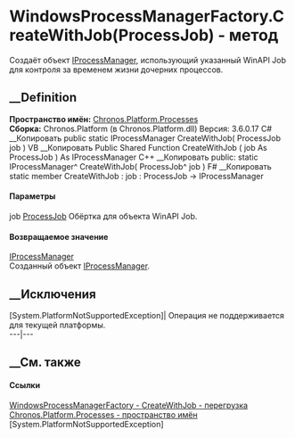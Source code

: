 # WindowsProcessManagerFactory.CreateWithJob(ProcessJob) - метод
Создаёт объект
[IProcessManager](T_Chronos_Platform_Processes_IProcessManager.htm),
использующий указанный WinAPI Job для контроля за временем жизни дочерних
процессов.
## __Definition
 **Пространство имён:**
[Chronos.Platform.Processes](N_Chronos_Platform_Processes.htm)  
 **Сборка:** Chronos.Platform (в Chronos.Platform.dll) Версия: 3.6.0.17
C# __Копировать
     public static IProcessManager CreateWithJob(
    	ProcessJob job
    )
VB __Копировать
     Public Shared Function CreateWithJob ( 
    	job As ProcessJob
    ) As IProcessManager
C++ __Копировать
     public:
    static IProcessManager^ CreateWithJob(
    	ProcessJob^ job
    )
F# __Копировать
     static member CreateWithJob : 
            job : ProcessJob -> IProcessManager 
#### Параметры
job [ProcessJob](T_Chronos_Platform_Processes_ProcessJob.htm)
    Обёртка для объекта WinAPI Job.
#### Возвращаемое значение
[IProcessManager](T_Chronos_Platform_Processes_IProcessManager.htm)  
Созданный объект
[IProcessManager](T_Chronos_Platform_Processes_IProcessManager.htm).
##  __Исключения
[System.PlatformNotSupportedException]| Операция не поддерживается для текущей
платформы.  
---|---  
##  __См. также
#### Ссылки
[WindowsProcessManagerFactory -
](T_Chronos_Platform_Processes_WindowsProcessManagerFactory.htm)
[CreateWithJob -
перегрузка](Overload_Chronos_Platform_Processes_WindowsProcessManagerFactory_CreateWithJob.htm)
[Chronos.Platform.Processes - пространство
имён](N_Chronos_Platform_Processes.htm)
[System.PlatformNotSupportedException]
